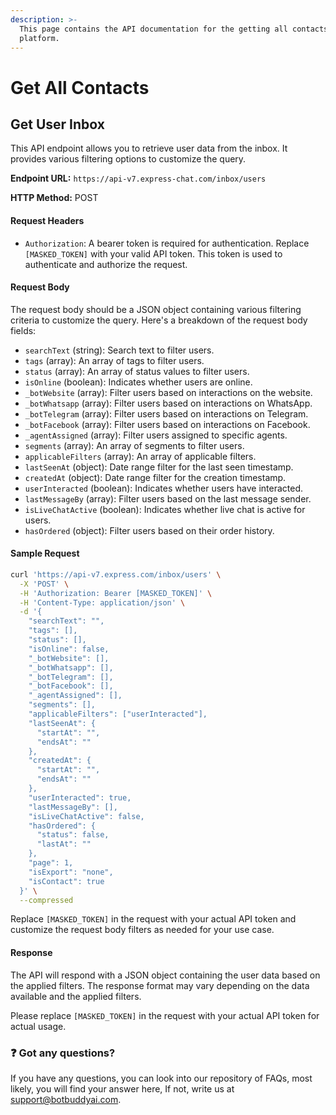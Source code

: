 ```yaml
---
description: >-
  This page contains the API documentation for the getting all contacts of
  platform.
---
```


# Get All Contacts

## Get User Inbox

This API endpoint allows you to retrieve user data from the inbox. It provides various filtering options to customize the query.

**Endpoint URL:** `https://api-v7.express-chat.com/inbox/users`

**HTTP Method:** POST

#### Request Headers

* `Authorization`: A bearer token is required for authentication. Replace `[MASKED_TOKEN]` with your valid API token. This token is used to authenticate and authorize the request.

#### Request Body

The request body should be a JSON object containing various filtering criteria to customize the query. Here's a breakdown of the request body fields:

* `searchText` (string): Search text to filter users.
* `tags` (array): An array of tags to filter users.
* `status` (array): An array of status values to filter users.
* `isOnline` (boolean): Indicates whether users are online.
* `_botWebsite` (array): Filter users based on interactions on the website.
* `_botWhatsapp` (array): Filter users based on interactions on WhatsApp.
* `_botTelegram` (array): Filter users based on interactions on Telegram.
* `_botFacebook` (array): Filter users based on interactions on Facebook.
* `_agentAssigned` (array): Filter users assigned to specific agents.
* `segments` (array): An array of segments to filter users.
* `applicableFilters` (array): An array of applicable filters.
* `lastSeenAt` (object): Date range filter for the last seen timestamp.
* `createdAt` (object): Date range filter for the creation timestamp.
* `userInteracted` (boolean): Indicates whether users have interacted.
* `lastMessageBy` (array): Filter users based on the last message sender.
* `isLiveChatActive` (boolean): Indicates whether live chat is active for users.
* `hasOrdered` (object): Filter users based on their order history.

#### Sample Request

```bash
curl 'https://api-v7.express.com/inbox/users' \
  -X 'POST' \
  -H 'Authorization: Bearer [MASKED_TOKEN]' \
  -H 'Content-Type: application/json' \
  -d '{
    "searchText": "",
    "tags": [],
    "status": [],
    "isOnline": false,
    "_botWebsite": [],
    "_botWhatsapp": [],
    "_botTelegram": [],
    "_botFacebook": [],
    "_agentAssigned": [],
    "segments": [],
    "applicableFilters": ["userInteracted"],
    "lastSeenAt": {
      "startAt": "",
      "endsAt": ""
    },
    "createdAt": {
      "startAt": "",
      "endsAt": ""
    },
    "userInteracted": true,
    "lastMessageBy": [],
    "isLiveChatActive": false,
    "hasOrdered": {
      "status": false,
      "lastAt": ""
    },
    "page": 1,
    "isExport": "none",
    "isContact": true
  }' \
  --compressed
```

Replace `[MASKED_TOKEN]` in the request with your actual API token and customize the request body filters as needed for your use case.

#### Response

The API will respond with a JSON object containing the user data based on the applied filters. The response format may vary depending on the data available and the applied filters.

Please replace `[MASKED_TOKEN]` in the request with your actual API token for actual usage.

### :question: Got any questions?

If you have any questions, you can look into our repository of FAQs, most likely, you will find your answer here, If not, write us at support@botbuddyai.com.
